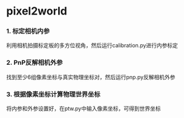 # pixel2world

### 1. 标定相机内参
利用相机拍摄标定板的多方位视角，然后运行calibration.py进行内参标定

### 2. PnP反解相机外参
找到至少6组像素坐标与真实物理坐标对，然后运行pnp.py反解相机外参

### 3. 根据像素坐标计算物理世界坐标
将内参和外参设置好，在ptw.py中输入像素坐标，可得到世界坐标
